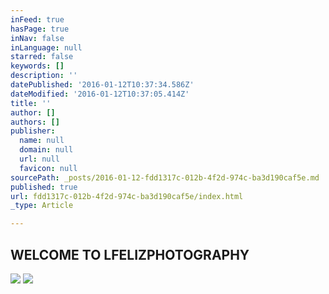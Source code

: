 ```yaml
---
inFeed: true
hasPage: true
inNav: false
inLanguage: null
starred: false
keywords: []
description: ''
datePublished: '2016-01-12T10:37:34.586Z'
dateModified: '2016-01-12T10:37:05.414Z'
title: ''
author: []
authors: []
publisher:
  name: null
  domain: null
  url: null
  favicon: null
sourcePath: _posts/2016-01-12-fdd1317c-012b-4f2d-974c-ba3d190caf5e.md
published: true
url: fdd1317c-012b-4f2d-974c-ba3d190caf5e/index.html
_type: Article

---
```

## WELCOME TO LFELIZPHOTOGRAPHY
![](https://the-grid-user-content.s3-us-west-2.amazonaws.com/2d4b9601-757d-4a93-bfcd-258b6d602266.jpg)
![](https://the-grid-user-content.s3-us-west-2.amazonaws.com/20c7d348-9d7b-476a-9173-01652100c1a5.jpg)
